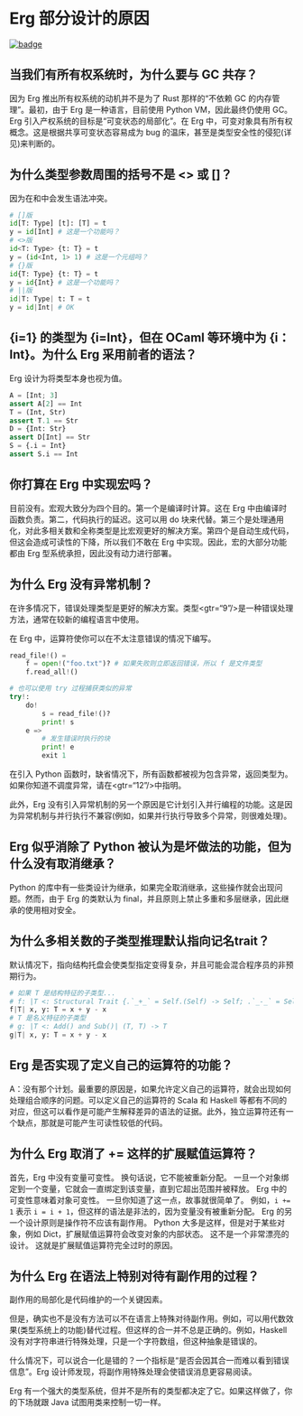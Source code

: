 # Erg 部分设计的原因

[![badge](https://img.shields.io/endpoint.svg?url=https%3A%2F%2Fgezf7g7pd5.execute-api.ap-northeast-1.amazonaws.com%2Fdefault%2Fsource_up_to_date%3Fowner%3Derg-lang%26repos%3Derg%26ref%3Dmain%26path%3Ddoc/EN/dev_guide/faq_syntax.md%26commit_hash%3D06f8edc9e2c0cee34f6396fd7c64ec834ffb5352)](https://gezf7g7pd5.execute-api.ap-northeast-1.amazonaws.com/default/source_up_to_date?owner=erg-lang&repos=erg&ref=main&path=doc/EN/dev_guide/faq_syntax.md&commit_hash=06f8edc9e2c0cee34f6396fd7c64ec834ffb5352)

## 当我们有所有权系统时，为什么要与 GC 共存？

因为 Erg 推出所有权系统的动机并不是为了 Rust 那样的“不依赖 GC 的内存管理”。最初，由于 Erg 是一种语言，目前使用 Python VM，因此最终仍使用 GC。Erg 引入产权系统的目标是“可变状态的局部化”。在 Erg 中，可变对象具有所有权概念。这是根据共享可变状态容易成为 bug 的温床，甚至是类型安全性的侵犯(详见)来判断的。

## 为什么类型参数周围的括号不是 <> 或 []？

因为在和中会发生语法冲突。

```python
# []版
id[T: Type] [t]: [T] = t
y = id[Int] # 这是一个功能吗？
# <>版
id<T: Type> {t: T} = t
y = (id<Int, 1> 1) # 这是一个元组吗？
# {}版
id{T: Type} {t: T} = t
y = id{Int} # 这是一个功能吗？
# ||版
id|T: Type| t: T = t
y = id|Int| # OK
```

## {i=1} 的类型为 {i=Int}，但在 OCaml 等环境中为 {i：Int}。为什么 Erg 采用前者的语法？

Erg 设计为将类型本身也视为值。

```python
A = [Int; 3]
assert A[2] == Int
T = (Int, Str)
assert T.1 == Str
D = {Int: Str}
assert D[Int] == Str
S = {.i = Int}
assert S.i == Int
```

## 你打算在 Erg 中实现宏吗？

目前没有。宏观大致分为四个目的。第一个是编译时计算。这在 Erg 中由编译时函数负责。第二，代码执行的延迟。这可以用 do 块来代替。第三个是处理通用化，对此多相关数和全称类型是比宏观更好的解决方案。第四个是自动生成代码，但这会造成可读性的下降，所以我们不敢在 Erg 中实现。因此，宏的大部分功能都由 Erg 型系统承担，因此没有动力进行部署。

## 为什么 Erg 没有异常机制？

在许多情况下，错误处理类型是更好的解决方案。类型<gtr=“9”/>是一种错误处理方法，通常在较新的编程语言中使用。

在 Erg 中，运算符使你可以在不太注意错误的情况下编写。

```python
read_file!() =
    f = open!("foo.txt")? # 如果失败则立即返回错误，所以 f 是文件类型
    f.read_all!()

# 也可以使用 try 过程捕获类似的异常
try!:
    do!
        s = read_file!()?
        print! s
    e =>
        # 发生错误时执行的块
        print! e
        exit 1
```

在引入 Python 函数时，缺省情况下，所有函数都被视为包含异常，返回类型为。如果你知道不调度异常，请在<gtr=“12”/>中指明。

此外，Erg 没有引入异常机制的另一个原因是它计划引入并行编程的功能。这是因为异常机制与并行执行不兼容(例如，如果并行执行导致多个异常，则很难处理)。

## Erg 似乎消除了 Python 被认为是坏做法的功能，但为什么没有取消继承？

Python 的库中有一些类设计为继承，如果完全取消继承，这些操作就会出现问题。然而，由于 Erg 的类默认为 final，并且原则上禁止多重和多层继承，因此继承的使用相对安全。

## 为什么多相关数的子类型推理默认指向记名trait？

默认情况下，指向结构托盘会使类型指定变得复杂，并且可能会混合程序员的非预期行为。

```python
# 如果 T 是结构特征的子类型...
# f: |T <: Structural Trait {.`_+_` = Self.(Self) -> Self; .`_-_` = Self.(Self) -> Self}| (T, T) -> T
f|T| x, y: T = x + y - x
# T 是名义特征的子类型
# g: |T <: Add() and Sub()| (T, T) -> T
g|T| x, y: T = x + y - x
```

## Erg 是否实现了定义自己的运算符的功能？

A：没有那个计划。最重要的原因是，如果允许定义自己的运算符，就会出现如何处理组合顺序的问题。可以定义自己的运算符的 Scala 和 Haskell 等都有不同的对应，但这可以看作是可能产生解释差异的语法的证据。此外，独立运算符还有一个缺点，那就是可能产生可读性较低的代码。

## 为什么 Erg 取消了 += 这样的扩展赋值运算符？

首先，Erg 中没有变量可变性。 换句话说，它不能被重新分配。 一旦一个对象绑定到一个变量，它就会一直绑定到该变量，直到它超出范围并被释放。 Erg 中的可变性意味着对象可变性。 一旦你知道了这一点，故事就很简单了。 例如，`i += 1` 表示 `i = i + 1`，但这样的语法是非法的，因为变量没有被重新分配。 Erg 的另一个设计原则是操作符不应该有副作用。 Python 大多是这样，但是对于某些对象，例如 Dict，扩展赋值运算符会改变对象的内部状态。 这不是一个非常漂亮的设计。
这就是扩展赋值运算符完全过时的原因。

## 为什么 Erg 在语法上特别对待有副作用的过程？

副作用的局部化是代码维护的一个关键因素。

但是，确实也不是没有方法可以不在语言上特殊对待副作用。例如，可以用代数效果(类型系统上的功能)替代过程。但这样的合一并不总是正确的。例如，Haskell 没有对字符串进行特殊处理，只是一个字符数组，但这种抽象是错误的。

什么情况下，可以说合一化是错的？一个指标是“是否会因其合一而难以看到错误信息”。Erg 设计师发现，将副作用特殊处理会使错误消息更容易阅读。

Erg 有一个强大的类型系统，但并不是所有的类型都决定了它。如果这样做了，你的下场就跟 Java 试图用类来控制一切一样。
